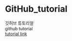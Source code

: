 # GitHub_tutorial
깃허브 튜토리얼  
github tutorial  
[tutorial link](https://lee-jaewon.github.io/github/github(1)/)
